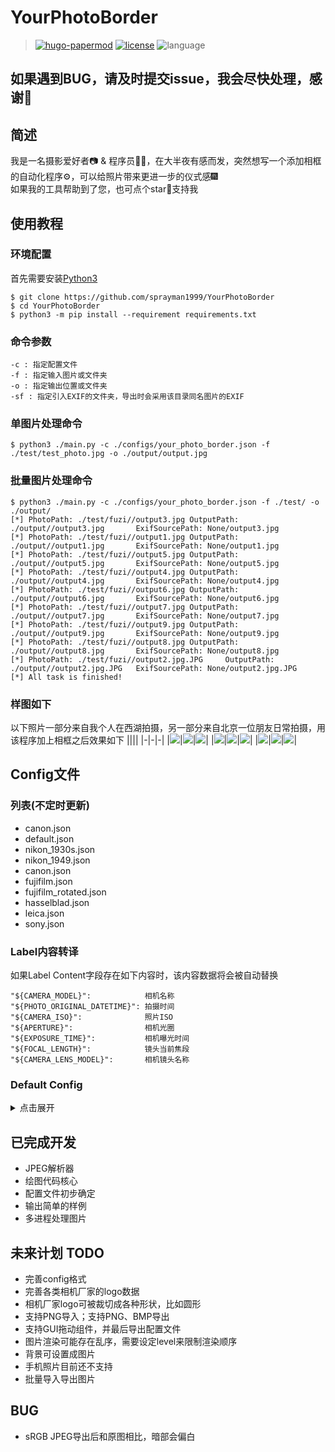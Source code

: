 # YourPhotoBorder
> [![hugo-papermod](https://img.shields.io/badge/YourPhotoBorder-@sprayman1999)](https://github.com/sprayman1999/YourPhotoBorder)
> [![license](https://img.shields.io/github/license/sprayman1999/YourPhotoBorder)](https://github.com/sprayman1999/YourPhotoBorder/blob/master/LICENSE)
> ![language](https://img.shields.io/github/languages/top/sprayman1999/YourPhotoBorder?color=orange)
## 如果遇到BUG，请及时提交issue，我会尽快处理，感谢🙏
## 简述
我是一名摄影爱好者📷 & 程序员🧑‍💻，在大半夜有感而发，突然想写一个添加相框的自动化程序⚙️，可以给照片带来更进一步的仪式感🎆  
如果我的工具帮助到了您，也可点个star🌟支持我  
## 使用教程
### 环境配置
首先需要安装[Python3](https://www.python.org/downloads/)
```
$ git clone https://github.com/sprayman1999/YourPhotoBorder
$ cd YourPhotoBorder
$ python3 -m pip install --requirement requirements.txt
```

### 命令参数
```
-c : 指定配置文件
-f : 指定输入图片或文件夹
-o : 指定输出位置或文件夹
-sf : 指定引入EXIF的文件夹，导出时会采用该目录同名图片的EXIF
```

### 单图片处理命令
```
$ python3 ./main.py -c ./configs/your_photo_border.json -f ./test/test_photo.jpg -o ./output/output.jpg
```
### 批量图片处理命令
```
$ python3 ./main.py -c ./configs/your_photo_border.json -f ./test/ -o ./output/
[*] PhotoPath: ./test/fuzi//output3.jpg OutputPath: ./output//output3.jpg       ExifSourcePath: None/output3.jpg
[*] PhotoPath: ./test/fuzi//output1.jpg OutputPath: ./output//output1.jpg       ExifSourcePath: None/output1.jpg
[*] PhotoPath: ./test/fuzi//output5.jpg OutputPath: ./output//output5.jpg       ExifSourcePath: None/output5.jpg
[*] PhotoPath: ./test/fuzi//output4.jpg OutputPath: ./output//output4.jpg       ExifSourcePath: None/output4.jpg
[*] PhotoPath: ./test/fuzi//output6.jpg OutputPath: ./output//output6.jpg       ExifSourcePath: None/output6.jpg
[*] PhotoPath: ./test/fuzi//output7.jpg OutputPath: ./output//output7.jpg       ExifSourcePath: None/output7.jpg
[*] PhotoPath: ./test/fuzi//output9.jpg OutputPath: ./output//output9.jpg       ExifSourcePath: None/output9.jpg
[*] PhotoPath: ./test/fuzi//output8.jpg OutputPath: ./output//output8.jpg       ExifSourcePath: None/output8.jpg
[*] PhotoPath: ./test/fuzi//output2.jpg.JPG     OutputPath: ./output//output2.jpg.JPG   ExifSourcePath: None/output2.jpg.JPG
[*] All task is finished!
```
### 样图如下
以下照片一部分来自我个人在西湖拍摄，另一部分来自北京一位朋友日常拍摄，用该程序加上相框之后效果如下
||||
|-|-|-|
|![](output/output1.jpg)|![](output/output2.jpg)|![](output/output3.jpg)|
|![](output/output4.jpg)|![](output/output5.jpg)|![](output/output6.jpg)|
|![](output/output7.jpg)|![](output/output8.jpg)|![](output/output9.jpg)|



## Config文件
### 列表(不定时更新)
 - canon.json
 - default.json
 - nikon_1930s.json
 - nikon_1949.json
 - canon.json
 - fujifilm.json
 - fujifilm_rotated.json
 - hasselblad.json
 - leica.json
 - sony.json

### Label内容转译
如果Label Content字段存在如下内容时，该内容数据将会被自动替换
```
"${CAMERA_MODEL}":            相机名称
"${PHOTO_ORIGINAL_DATETIME}": 拍摄时间
"${CAMERA_ISO}":              照片ISO
"${APERTURE}":                相机光圈
"${EXPOSURE_TIME}":           相机曝光时间
"${FOCAL_LENGTH}":            镜头当前焦段
"${CAMERA_LENS_MODEL}":       相机镜头名称
```

### Default Config
<details>
<summary>点击展开</summary>

```json
{
    "output_quality": 75,# 导出图片质量
    "config_name": "NIKON",
    "border_size": 0, # 边框粗细
    "background": [255,255,255], # 背景颜色
    "extra_length": "20%", # 将原有照片的长或宽进行拓展，也可以设置成整数
    "camera_args_direction": "down", # 相机参数显示在图片下方
    "original_time_format": "%Y:%m:%d %H:%M:%S", # 照片被拍时的时间格式
    "target_time_format": "%Y-%m-%d %H:%M:%S", # 指定时间格式
    "labels": [ # 可以添加自定义文字
        {
            "label_name": "camera model label", # label名称，无用途，只用于区分
            "font_path": "./fonts/AlibabaPuHuiTi-3-75-SemiBold/AlibabaPuHuiTi-3-75-SemiBold.ttf", # 字体路径
            "font_size": "4.5%", # 字体大小 = 图片高度 * 百分比
            "content": "${CAMERA_MODEL}", # 文字内容
            "position_offset": ["3%","5%"], # 文字的相对坐标，也可以设置成整数
            "font_color": [0,0,0] # 字体颜色
        },
        {
            "label_name": "photo original datetime",
            "font_path": "./fonts/AlibabaPuHuiTi-3-45-Light/AlibabaPuHuiTi-3-45-Light.ttf",
            "font_size": "2.5%",
            "content": "${PHOTO_ORIGINAL_DATETIME}",
            "position_offset": ["3%","10%"],
            "font_color": [0,0,0]
        },
        {
            "label_name": "camera iso",
            "font_path": "./fonts/AlibabaPuHuiTi-3-55-Regular/AlibabaPuHuiTi-3-55-Regular.ttf",
            "font_size": "3.8%",
            "content": "${FOCAL_LENGTH}m f/${APERTURE} ${EXPOSURE_TIME} ISO${CAMERA_ISO}",
            "position_offset": ["68%","3.75%"],
            "font_color": [0,0,0]
        },
        {
            "label_name": "camera lens model",
            "font_path": "./fonts/AlibabaPuHuiTi-3-45-Light/AlibabaPuHuiTi-3-45-Light.ttf",
            "font_size": "3.5%",
            "content": "${CAMERA_LENS_MODEL}",
            "position_offset": ["68%","10%"],
            "font_color": [0,0,0]
        }
    ],
    # 可以添加自定义图片
    "photos": [
        {
            "path": "./assets/camera_logos/NIKON/logo.png", # 图片路径
            "position_offset": ["55%","0%"], # 图片偏移
            "scale": "65%" # 图片缩放
        }
    ]
}
```

</details>

## 已完成开发
 - JPEG解析器
 - 绘图代码核心
 - 配置文件初步确定
 - 输出简单的样例
 - 多进程处理图片

## 未来计划 TODO
 - 完善config格式
 - 完善各类相机厂家的logo数据
 - 相机厂家logo可被裁切成各种形状，比如圆形
 - 支持PNG导入；支持PNG、BMP导出
 - 支持GUI拖动组件，并最后导出配置文件
 - 图片渲染可能存在乱序，需要设定level来限制渲染顺序
 - 背景可设置成图片
 - 手机照片目前还不支持
 - 批量导入导出图片

## BUG
 - sRGB JPEG导出后和原图相比，暗部会偏白


